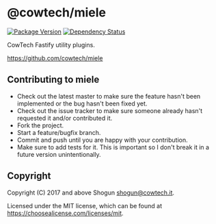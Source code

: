 # @cowtech/miele

[![Package Version](https://img.shields.io/npm/v/@cowtech/miele.svg)](https://npmjs.com/package/@cowtech/miele)
[![Dependency Status](https://img.shields.io/gemnasium/github.com/cowtech/miele.svg)](https://gemnasium.com/github.com/cowtech/miele)

CowTech Fastify utility plugins.

https://github.com/cowtech/miele

## Contributing to miele

- Check out the latest master to make sure the feature hasn't been implemented or the bug hasn't been fixed yet.
- Check out the issue tracker to make sure someone already hasn't requested it and/or contributed it.
- Fork the project.
- Start a feature/bugfix branch.
- Commit and push until you are happy with your contribution.
- Make sure to add tests for it. This is important so I don't break it in a future version unintentionally.

## Copyright

Copyright (C) 2017 and above Shogun <shogun@cowtech.it>.

Licensed under the MIT license, which can be found at https://choosealicense.com/licenses/mit.

